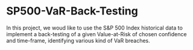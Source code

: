 # SP500-VaR-Back-Testing
In this project, we woud like to use the S&amp;P 500 Index historical data to implement a back-testing of a given Value-at-Risk of chosen confidence and time-frame, identifying various kind of VaR breaches. 
